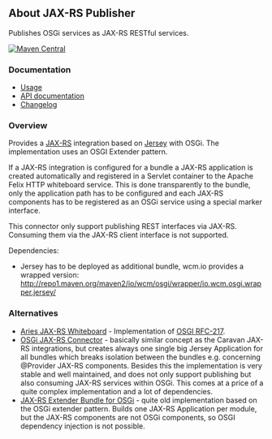 ## About JAX-RS Publisher

Publishes OSGi services as JAX-RS RESTful services.

[![Maven Central](https://maven-badges.herokuapp.com/maven-central/io.wcm.caravan/io.wcm.caravan.jaxrs.publisher/badge.svg)](https://maven-badges.herokuapp.com/maven-central/io.wcm.caravan/io.wcm.caravan.jaxrs.publisher)


### Documentation

* [Usage][usage]
* [API documentation][apidocs]
* [Changelog][changelog]


[usage]: usage.html
[apidocs]: apidocs/
[changelog]: changes-report.html


### Overview

Provides a [JAX-RS](https://jsr311.java.net/) integration based on [Jersey](https://jersey.java.net/) with OSGi. The implementation uses an OSGI Extender pattern.

If a JAX-RS integration is configured for a bundle a JAX-RS application is created automatically and registered in a Servlet container to the Apache Felix HTTP whiteboard service. This is done transparently to the bundle, only the application path has to be configured and each JAX-RS components has to be registered as an OSGi service using a special marker interface.

This connector only support publishing REST interfaces via JAX-RS. Consuming them via the JAX-RS client interface is not supported.

Dependencies:

* Jersey has to be deployed as additional bundle, wcm.io provides a wrapped version: http://repo1.maven.org/maven2/io/wcm/osgi/wrapper/io.wcm.osgi.wrapper.jersey/


### Alternatives

* [Aries JAX-RS Whiteboard](https://github.com/apache/aries-jax-rs-whiteboard) - Implementation of [OSGI RFC-217](https://github.com/osgi/design/tree/master/rfcs/rfc0217).
* [OSGi JAX-RS Connector](https://github.com/hstaudacher/osgi-jax-rs-connector) - basically similar concept as the Caravan JAX-RS integrations, but creates always one single big Jersey Application for all bundles which breaks isolation between the bundles e.g. concerning @Provider JAX-RS components. Besides this the implementation is very stable and well maintained, and does not only support publishing but also consuming JAX-RS services within OSGi. This comes at a price of a quite complex implementation and a lot of dependencies.
* [JAX-RS Extender Bundle for OSGi](https://github.com/njbartlett/jaxrs-osgi-extender) - quite old implementation based on the OSGi extender pattern. Builds one JAX-RS Application per module, but the JAX-RS components are not OSGi components, so OSGI dependency injection is not possible.
